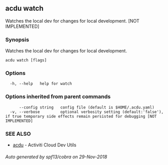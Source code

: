 ## acdu watch

Watches the local dev for changes for local development. [NOT IMPLEMENTED]

### Synopsis

Watches the local dev for changes for local development.

```
acdu watch [flags]
```

### Options

```
  -h, --help   help for watch
```

### Options inherited from parent commands

```
      --config string   config file (default is $HOME/.acdu.yaml)
  -v, --verbose         optional verbosity setting (default:'false'), if true temporary side effects remain persisted for debugging [NOT IMPLEMENTED]
```

### SEE ALSO

* [acdu](acdu.md)	 - Activiti Cloud Dev Utils

###### Auto generated by spf13/cobra on 29-Nov-2018
